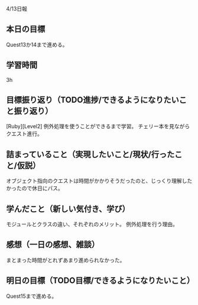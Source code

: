 4/13日報
## 本日の目標
Quest13か14まで進める。
## 学習時間
 3h
## 目標振り返り（TODO進捗/できるようになりたいこと振り返り）
[Ruby][Level2] 例外処理を使うことができるまで学習。
チェリー本を見ながらクエスト進行。
## 詰まっていること（実現したいこと/現状/行ったこと/仮説）
オブジェクト指向のクエストは時間がかかりそうだったのと、じっくり理解したかったので休日にパス。
## 学んだこと（新しい気付き、学び）
モジュールとクラスの違い、それぞれのメリット。
例外処理を行う理由。
## 感想（一日の感想、雑談）
まとまった時間がとれずあまり進められなかった。
## 明日の目標（TODO目標/できるようになりたいこと）
Quest15まで進める。
